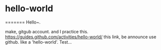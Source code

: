 # hello-world

 
=======
Hello~.

make, gitgub account. and I practice this.
https://guides.github.com/activities/hello-world/
this link, be announce use github. like a 'hello-world'.
Test...


 